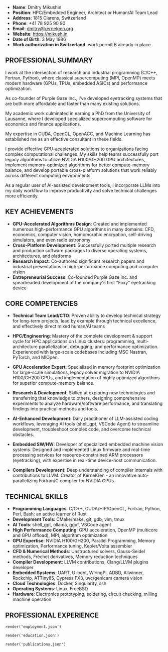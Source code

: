 - **Name**: Dmitry Mikushin
- **Position**: HPC/Embedded Engineer, Architect or Human/AI Team Lead
- **Address**: 1815 Clarens, Switzerland
- **Phone**: +41 78 925 90 90
- **Email**: dmitry@kernelgen.org
- **Website**: https://mikush.in
- **Date of Birth**: 3 May 1986
- **Work authorization in Switzerland**: work permit B already in place


## PROFESSIONAL SUMMARY

I work at the intersection of research and industrial programming (C/C++, Fortran, Python), where classical supercomputing (MPI, OpenMP) meets modern hardware (GPUs, TPUs, embedded ASICs) and performance optimization.

As co-founder of Purple Gaze Inc., I've developed eyetracking systems that are both more affordable and faster than many existing solutions.

My academic work culminated in earning a PhD from the University of Lausanne, where I developed specialized supercomputing software for economics and finance applications.

My expertise in CUDA, OpenCL, OpenACC, and Machine Learning has established me as an effective consultant in these fields.

I provide effective GPU-accelerated solutions to organizations facing complex computational challenges. My skills help teams successfully port legacy algorithms to utilize NVIDIA H100/GH200 GPU architectures, implement memory-optimized algorithms for better compute-memory balance, and develop portable cross-platform solutions that work reliably across different computing environments.

As a regular user of AI-assisted development tools, I incorporate LLMs into my daily workflow to improve productivity and solve technical challenges more efficiently.


## KEY ACHIEVEMENTS

- **GPU-Accelerated Algorithms Design**: Created and implemented numerous high-performance GPU algorithms in many domains: CFD, economics, computer vision, homomorphic encryption, self-driving simulators, and even radio astronomy
- **Cross-Platform Development**: Successfully ported multiple research and production software packages to diverse operating systems, architectures, and platforms
- **Research Impact**: Co-authored significant research papers and industrial presentations in high-performance computing and computer vision
- **Entrepreneurial Success**: Co-founded Purple Gaze Inc. and spearheaded development of the company's first "Foxy" eyetracking device


## CORE COMPETENCIES

- **Technical Team Lead/CTO**: Proven ability to develop technical strategy for long-term projects, lead by example through technical excellence, and effectively direct mixed human/AI teams

- **HPC/Engineering**: Mastery of the complete development & support cycle for HPC applications on Linux clusters: programming, multi-architecture parallelization, debugging, and performance optimization. Experienced with large-scale codebases including MSC Nastran, PyTorch, and MIOpen.

- **GPU Acceleration Expert**: Specialized in memory footprint optimization for large-scale simulations, legacy solver migration to NVIDIA H100/GH200 GPUs, and implementation of highly optimized algorithms for superior compute-memory balance.

- **Research & Development**: Skilled at exploring new technologies and transferring that knowledge to others, designing comprehensive experiments to analyze hardware/software performance, and translating findings into practical methods and tools.

- **AI-Enhanced Development**: Daily practitioner of LLM-assisted coding workflows, leveraging AI tools (shell_gpt, VSCode Agent) to streamline development, troubleshoot complex code, and overcome technical obstacles.

- **Embedded SW/HW**: Developer of specialized embedded machine vision systems. Designed and implemented Linux firmware and real-time processing services for resource-constrained ARM processors (eyetracking), with expertise in real-time device-host communication.

- **Compilers Development**: Deep understanding of compiler internals with contributions to LLVM. Creator of KernelGen - an innovative auto-parallelizing Fortran/C compiler for NVIDIA GPUs.


## TECHNICAL SKILLS

- **Programming Languages**: C/C++, CUDA/HIP/OpenCL, Fortran, Python, Perl, Bash; an active learner of Rust
- **Development Tools**: CMake/make, git, gdb, vim, tmux
- **AI Tools**: shell_gpt, ollama, gguf, VSCode agent
- **High Performance Computing**: GPU acceleration, OpenMP (multicore and GPU offload), MPI, algorithm optimization
- **GPU Expertise**: NVIDIA H100/GH200, Parallel Programming, Memory optimization, Performance tuning, Kepler/Volta assembler
- **CFD & Numerical Methods**: Unstructured solvers, Gauss-Seidel methods, Fréchet derivatives, Memory reduction techniques
- **Compiler Development**: LLVM contributions, Clang/LLVM plugins developer
- **Embedded Systems**: UART, U-boot, WiringPi, ADBD, Allwinner, Rockchip, ATTiny85, Cypress FX3, uvc/genicam camera vision
- **Cloud Technologies**: Docker, Singularity, ssh
- **Operating Systems**: Linux, FreeBSD
- **Hardware**: Electronics prototyping, soldering, circuit checking, milling machine operation


## PROFESSIONAL EXPERIENCE

```pymd
render('employment.json')
```

```pymd
render('education.json')
```


```pymd
render('publications.json')
```
